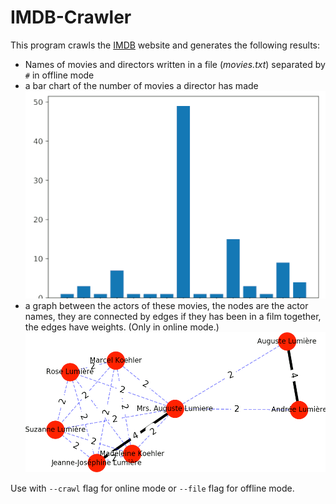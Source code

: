 # IMDB-Crawler

This program crawls the [IMDB](https://www.imdb.com/) website and generates the following results:

* Names of movies and directors written in a file (_movies.txt_) separated by `#` in offline mode
* a bar chart of the number of movies a director has made  
![bar](results/2.png)
* a graph between the actors of these movies, the nodes are the actor names, they are connected by edges if they has been in a film together, the edges have weights. (Only in online mode.)  
![graph](results/1.png)

Use with `--crawl` flag for online mode or `--file` flag for offline mode.
